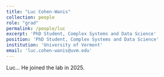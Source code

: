 ```yaml
---
title: "Luc Cohen-Wanis"
collection: people
role: "grad"
permalink: /people/luc
excerpt: 'PhD Student, Complex Systems and Data Science'
position: 'PhD Student, Complex Systems and Data Science'
institution: 'University of Vermont'
email: 'luc.cohen-wanis@uvm.edu'
---
```


Luc... He joined the lab in 2025.
